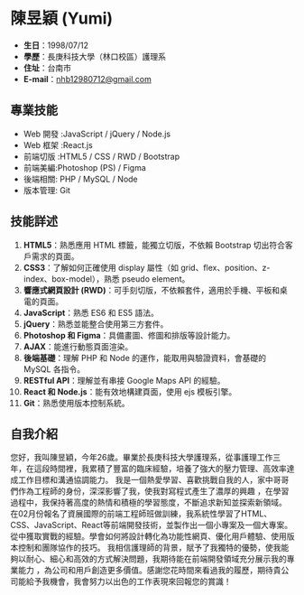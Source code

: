 # 陳昱穎 (Yumi)
- **生日**：1998/07/12
- **學歷**：長庚科技大學（林口校區）護理系
- **住址**：台南市
- **E-mail**：nhb12980712@gmail.com

## 專業技能
- Web 開發 :JavaScript / jQuery / Node.js
- Web 框架 :React.js
- 前端切版 :HTML5 / CSS / RWD / Bootstrap
- 前端美編:Photoshop (PS) / Figma
- 後端相關: PHP / MySQL / Node
- 版本管理: Git

## 技能詳述
1. **HTML5**：熟悉應用 HTML 標籤，能獨立切版，不依賴 Bootstrap 切出符合客戶需求的頁面。
2. **CSS3**：了解如何正確使用 display 屬性（如 grid、flex、position、z-index、box-model），熟悉 pseudo element。
3. **響應式網頁設計 (RWD)**：可手刻切版，不依賴套件，適用於手機、平板和桌電的頁面。
4. **JavaScript**：熟悉 ES6 和 ES5 語法。
5. **jQuery**：熟悉並能整合使用第三方套件。
6. **Photoshop 和 Figma**：具備畫圖、修圖和排版等設計能力。
7. **AJAX**：能進行動態頁面渲染。
8. **後端基礎**：理解 PHP 和 Node 的運作，能取用與驗證資料，會基礎的 MySQL 各指令。
9. **RESTful API**：理解並有串接 Google Maps API 的經驗。
10. **React 和 Node.js**：能有效地構建頁面，使用 ejs 模板引擎。
11. **Git**：熟悉使用版本控制系統。

## 自我介紹
您好，我叫陳昱穎，今年26歲。畢業於長庚科技大學護理系，從事護理工作三年，在這段時間裡，我累積了豐富的臨床經驗，培養了強大的壓力管理、高效率達成工作目標和溝通協調能力。 我是一個熱愛學習、喜歡挑戰自我的人，家中哥哥們作為工程師的身份，深深影響了我，使我對寫程式產生了濃厚的興趣 ，在學習過程中，我保持著高度的熱情和積極的學習態度，不斷追求新知並探索新領域。
在02月份報名了資展國際的前端工程師班做訓練，我系統性學習了HTML、CSS、JavaScript、React等前端開發技術，並製作出一個小專案及一個大專案。從中獲取實戰的經驗。學會如何將設計轉化為功能性網頁、優化用戶體驗、使用版本控制和團隊協作的技巧。
我相信護理師的背景，賦予了我獨特的優勢，使我能夠以耐心、細心和高效的方式解決問題，我期待能在前端開發領域充分展示我的專業能力 ，為公司和用戶創造更多價值。感謝您花時間來看過我的履歷，期待貴公司能給予我機會，我會努力以出色的工作表現來回報您的賞識！
